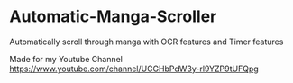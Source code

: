 # Automatic-Manga-Scroller
Automatically scroll through manga with OCR features and Timer features

Made for my Youtube Channel
https://www.youtube.com/channel/UCGHbPdW3y-rl9YZP9tUFQpg
